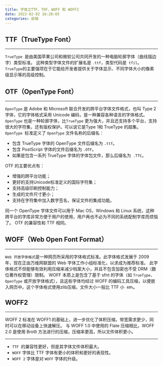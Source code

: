 ```yaml
---
title: 字体之TTF、TOF、WOFF 和 WOFF2
date: 2022-02-02 16:28:03
categories: 前端
---
```

## TTF（TrueType Font）
---
`TrueType `是由美国苹果公司和微软公司共同开发的一种电脑轮廓字体（曲线描边字）类型标准。
这种类型字体文件的扩展名是 `.ttf`，类型代码是` tfil`。
`TrueType`的主要强项在于它能给开发者提供关于字体显示、不同字体大小的像素级显示等的高级控制。

## OTF（OpenType Font）
---
`OpenType` 是 Adobe 和 Microsoft 联合开发的跨平台字体文件格式，也叫 Type 2 字体，它的字体格式采用 Unicode 编码，是一种兼容各种语言的字体格式。
`OpenType` 也是一种轮廓字体，比`TrueType` 更为强大，并且还支持多个平台，支持很大的字符集，还有版权保护。可以说它是Type 1和 TrueType 的超集。
`OpenType `标准定义了 `OpenType` 文件名称的后缀名：

- 包含 TrueType 字体的 OpenType 文件后缀名为 `.ttf`。
- 包含 PostScript 字体的文件后缀名为 `.OTF`。
- 如果是包含一系列 TrueType 字体的字体包文件，那么后缀名为` .TTC`。

OTF 的主要优点有：

- 增强的跨平台功能；
- 更好的支持Unicode标准定义的国际字符集；
- 支持高级印刷控制能力；
- 生成的文件尺寸更小；
- 支持在字符集中加入数字签名，保证文件的集成功能。

同一个 OpenType 字体文件可以用于 Mac OS，Windows 和 Linux 系统，这种跨平台的字库非常方便于用户的使用，用户再也不必为不同的系统配制字库而烦恼了。
OTF 的兼容性和 TTF 相同。

## WOFF（Web Open Font Format）
---
`Web 开放字体格式`是一种网页所采用的字体格式标准。此字体格式发展于 2009 年，现在正由万维网联盟的 Web 字体工作小组标准化，以求成为推荐标准。
此字体格式不但能够有效利用压缩来减少档案大小，并且不包含加密也不受 DRM（数位著作权管理）限制。
WOFF 本质上是包含了基于 sfnt 的字体（如 `TrueType`、`OpenType` 或开放字体格式），且这些字体均经过 WOFF 的编码工具压缩，以便嵌入网页中。这个字体格式使用zlib压缩，文件大小一般比 TTF 小` 40%`。
## WOFF2
---
WOFF 2 标准在 WOFF1 的基础上，进一步优化了体积压缩，带宽需求更少，同时可以在移动设备上快速解压。
与 WOFF 1.0 中使用的 Flate 压缩相比，WOFF 2.0 是使用 Brotli 方法进行的压缩，压缩率更高，所以文件体积更小。

---
- `TTF `的兼容性更好，但是其字体文件体积最大。
- `WOFF` 字体比 TTF 字体有更小的体积和更好的表现性。
- `WOFF 2` 字体是对 `WOFF` 字体的升级。
